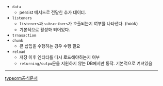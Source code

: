 - `data`
	- persist 메서드로 전달한 추가 데이터.
- `listeners`
	- `listeners`과 `subscribers`가 호출되는지 여부를 나타낸다. (hook)
	- 기본적으로 활성화 되어있다.
- `trnasaction`
- `chunk`
	- 큰 삽입을 수행하는 경우 수행 필요
- `reload`
	- 저장 이후 엔티티를 다시 로드해야하는지 여부
	- `returning/outpu`문을 지원하지 않는 DB에서만 동작. 기본적으로 켜져있음

---
[typeorm공식문서](https://orkhan.gitbook.io/typeorm/docs/repository-api#additional-options)